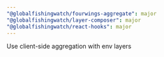 ```yaml
---
"@globalfishingwatch/fourwings-aggregate": major
"@globalfishingwatch/layer-composer": major
"@globalfishingwatch/react-hooks": major
---
```


Use client-side aggregation with env layers
